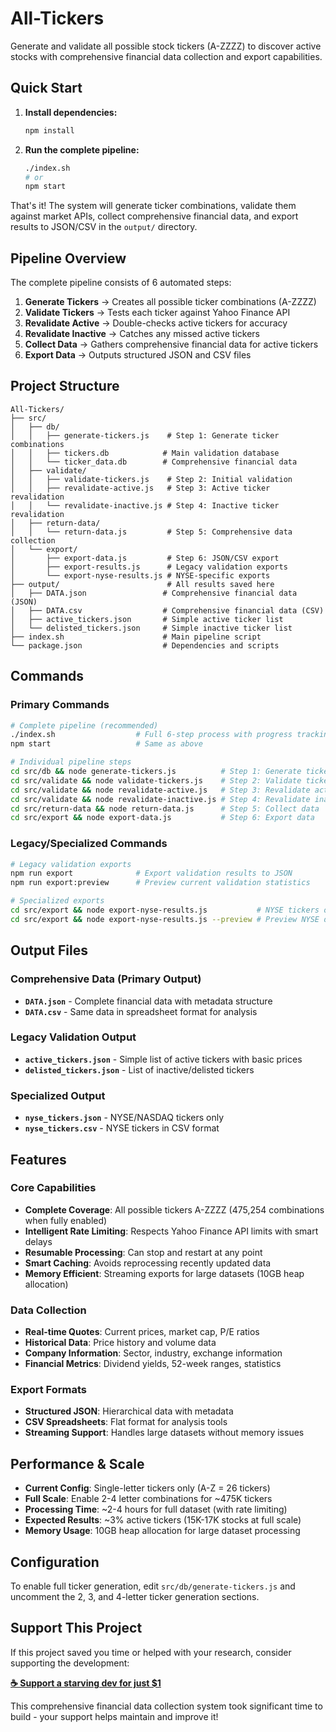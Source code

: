 # All-Tickers

Generate and validate all possible stock tickers (A-ZZZZ) to discover active stocks with comprehensive financial data collection and export capabilities.

## Quick Start

1. **Install dependencies:**
   ```bash
   npm install
   ```

2. **Run the complete pipeline:**
   ```bash
   ./index.sh
   # or
   npm start
   ```

That's it! The system will generate ticker combinations, validate them against market APIs, collect comprehensive financial data, and export results to JSON/CSV in the `output/` directory.

## Pipeline Overview

The complete pipeline consists of 6 automated steps:

1. **Generate Tickers** → Creates all possible ticker combinations (A-ZZZZ)
2. **Validate Tickers** → Tests each ticker against Yahoo Finance API
3. **Revalidate Active** → Double-checks active tickers for accuracy
4. **Revalidate Inactive** → Catches any missed active tickers  
5. **Collect Data** → Gathers comprehensive financial data for active tickers
6. **Export Data** → Outputs structured JSON and CSV files

## Project Structure

```
All-Tickers/
├── src/
│   ├── db/
│   │   ├── generate-tickers.js    # Step 1: Generate ticker combinations
│   │   ├── tickers.db            # Main validation database
│   │   └── ticker_data.db        # Comprehensive financial data
│   ├── validate/
│   │   ├── validate-tickers.js    # Step 2: Initial validation
│   │   ├── revalidate-active.js   # Step 3: Active ticker revalidation
│   │   └── revalidate-inactive.js # Step 4: Inactive ticker revalidation
│   ├── return-data/
│   │   └── return-data.js         # Step 5: Comprehensive data collection
│   └── export/
│       ├── export-data.js         # Step 6: JSON/CSV export
│       ├── export-results.js      # Legacy validation exports
│       └── export-nyse-results.js # NYSE-specific exports
├── output/                        # All results saved here
│   ├── DATA.json                 # Comprehensive financial data (JSON)
│   ├── DATA.csv                  # Comprehensive financial data (CSV) 
│   ├── active_tickers.json       # Simple active ticker list
│   └── delisted_tickers.json     # Simple inactive ticker list
├── index.sh                      # Main pipeline script
└── package.json                  # Dependencies and scripts
```

## Commands

### Primary Commands
```bash
# Complete pipeline (recommended)
./index.sh                  # Full 6-step process with progress tracking
npm start                   # Same as above

# Individual pipeline steps
cd src/db && node generate-tickers.js          # Step 1: Generate tickers
cd src/validate && node validate-tickers.js    # Step 2: Validate tickers  
cd src/validate && node revalidate-active.js   # Step 3: Revalidate active
cd src/validate && node revalidate-inactive.js # Step 4: Revalidate inactive
cd src/return-data && node return-data.js      # Step 5: Collect data
cd src/export && node export-data.js           # Step 6: Export data
```

### Legacy/Specialized Commands
```bash
# Legacy validation exports
npm run export              # Export validation results to JSON
npm run export:preview      # Preview current validation statistics

# Specialized exports  
cd src/export && node export-nyse-results.js           # NYSE tickers only
cd src/export && node export-nyse-results.js --preview # Preview NYSE data
```

## Output Files

### Comprehensive Data (Primary Output)
- **`DATA.json`** - Complete financial data with metadata structure
- **`DATA.csv`** - Same data in spreadsheet format for analysis

### Legacy Validation Output
- **`active_tickers.json`** - Simple list of active tickers with basic prices
- **`delisted_tickers.json`** - List of inactive/delisted tickers

### Specialized Output
- **`nyse_tickers.json`** - NYSE/NASDAQ tickers only 
- **`nyse_tickers.csv`** - NYSE tickers in CSV format

## Features

### Core Capabilities
- **Complete Coverage**: All possible tickers A-ZZZZ (475,254 combinations when fully enabled)
- **Intelligent Rate Limiting**: Respects Yahoo Finance API limits with smart delays
- **Resumable Processing**: Can stop and restart at any point
- **Smart Caching**: Avoids reprocessing recently updated data
- **Memory Efficient**: Streaming exports for large datasets (10GB heap allocation)

### Data Collection
- **Real-time Quotes**: Current prices, market cap, P/E ratios
- **Historical Data**: Price history and volume data  
- **Company Information**: Sector, industry, exchange information
- **Financial Metrics**: Dividend yields, 52-week ranges, statistics

### Export Formats
- **Structured JSON**: Hierarchical data with metadata
- **CSV Spreadsheets**: Flat format for analysis tools
- **Streaming Support**: Handles large datasets without memory issues

## Performance & Scale

- **Current Config**: Single-letter tickers only (A-Z = 26 tickers)
- **Full Scale**: Enable 2-4 letter combinations for ~475K tickers
- **Processing Time**: ~2-4 hours for full dataset (with rate limiting)
- **Expected Results**: ~3% active tickers (15K-17K stocks at full scale)
- **Memory Usage**: 10GB heap allocation for large dataset processing

## Configuration

To enable full ticker generation, edit `src/db/generate-tickers.js` and uncomment the 2, 3, and 4-letter ticker generation sections.

## Support This Project

If this project saved you time or helped with your research, consider supporting the development:

**[☕ Support a starving dev for just $1](https://givemicahmoney.com)**

This comprehensive financial data collection system took significant time to build - your support helps maintain and improve it!
